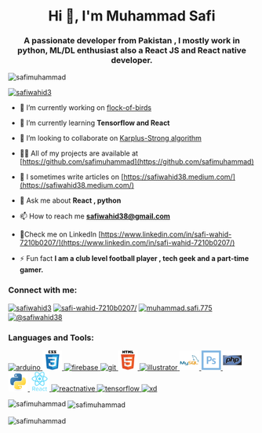 <h1 align="center">Hi 👋, I'm Muhammad Safi</h1>
<h3 align="center">A passionate developer from Pakistan , I mostly work in python, ML/DL enthusiast also a React JS and React native developer.</h3>

<p align="left"> <img src="https://komarev.com/ghpvc/?username=safimuhammad&label=Profile%20views&color=0e75b6&style=flat" alt="safimuhammad" /> </p>

<p align="left"> <a href="https://twitter.com/safiwahid3" target="blank"><img src="https://img.shields.io/twitter/follow/safiwahid3?logo=twitter&style=for-the-badge" alt="safiwahid3" /></a> </p>

- 🔭 I’m currently working on [flock-of-birds](https://github.com/safimuhammad/flock-of-birds)

- 🌱 I’m currently learning **Tensorflow and React**

- 👯 I’m looking to collaborate on [Karplus-Strong algorithm](https://github.com/safimuhammad/Karplus-Strong-Algorithm)

- 👨‍💻 All of my projects are available at [https://github.com/safimuhammad](https://github.com/safimuhammad)

- 📝 I sometimes write articles on [https://safiwahid38.medium.com/](https://safiwahid38.medium.com/)

- 💬 Ask me about **React , python**

- 📫 How to reach me **safiwahid38@gmail.com**

- 📄Check me on LinkedIn [https://www.linkedin.com/in/safi-wahid-7210b0207/](https://www.linkedin.com/in/safi-wahid-7210b0207/)

- ⚡ Fun fact **I am a club level football player , tech geek and a part-time gamer.**

<h3 align="left">Connect with me:</h3>
<p align="left">
<a href="https://twitter.com/safiwahid3" target="blank"><img align="center" src="https://assets.stickpng.com/thumbs/580b57fcd9996e24bc43c53e.png" alt="safiwahid3" height="30" width="40" /></a>
<a href="https://linkedin.com/in/safi-wahid-7210b0207/" target="blank"><img align="center" src="https://cdn-icons-png.flaticon.com/512/174/174857.png" alt="safi-wahid-7210b0207/" height="30" width="40" /></a>
<a href="https://fb.com/muhammad.safi.775" target="blank"><img align="center" src="https://upload.wikimedia.org/wikipedia/commons/thumb/0/05/Facebook_Logo_%282019%29.png/800px-Facebook_Logo_%282019%29.png" alt="muhammad.safi.775" height="30" width="40" /></a>
<a href="https://medium.com/@safiwahid38" target="blank"><img align="center" src="https://miro.medium.com/max/8976/1*Ra88BZ-CSTovFS2ZSURBgg.png" alt="@safiwahid38" height="30" width="90" /></a>
</p>

<h3 align="left">Languages and Tools:</h3>
<p align="left"> <a href="https://www.arduino.cc/" target="_blank"> <img src="https://cdn.worldvectorlogo.com/logos/arduino-1.svg" alt="arduino" width="40" height="40"/> </a> <a href="https://www.w3schools.com/css/" target="_blank"> <img src="https://raw.githubusercontent.com/devicons/devicon/master/icons/css3/css3-original-wordmark.svg" alt="css3" width="40" height="40"/> </a> <a href="https://firebase.google.com/" target="_blank"> <img src="https://www.vectorlogo.zone/logos/firebase/firebase-icon.svg" alt="firebase" width="40" height="40"/> </a> <a href="https://git-scm.com/" target="_blank"> <img src="https://www.vectorlogo.zone/logos/git-scm/git-scm-icon.svg" alt="git" width="40" height="40"/> </a> <a href="https://www.w3.org/html/" target="_blank"> <img src="https://raw.githubusercontent.com/devicons/devicon/master/icons/html5/html5-original-wordmark.svg" alt="html5" width="40" height="40"/> </a> <a href="https://www.adobe.com/in/products/illustrator.html" target="_blank"> <img src="https://www.vectorlogo.zone/logos/adobe_illustrator/adobe_illustrator-icon.svg" alt="illustrator" width="40" height="40"/> </a> <a href="https://www.mysql.com/" target="_blank"> <img src="https://raw.githubusercontent.com/devicons/devicon/master/icons/mysql/mysql-original-wordmark.svg" alt="mysql" width="40" height="40"/> </a> <a href="https://www.photoshop.com/en" target="_blank"> <img src="https://raw.githubusercontent.com/devicons/devicon/master/icons/photoshop/photoshop-line.svg" alt="photoshop" width="40" height="40"/> </a> <a href="https://www.php.net" target="_blank"> <img src="https://raw.githubusercontent.com/devicons/devicon/master/icons/php/php-original.svg" alt="php" width="40" height="40"/> </a> <a href="https://www.python.org" target="_blank"> <img src="https://raw.githubusercontent.com/devicons/devicon/master/icons/python/python-original.svg" alt="python" width="40" height="40"/> </a> <a href="https://reactjs.org/" target="_blank"> <img src="https://raw.githubusercontent.com/devicons/devicon/master/icons/react/react-original-wordmark.svg" alt="react" width="40" height="40"/> </a> <a href="https://reactnative.dev/" target="_blank"> <img src="https://reactnative.dev/img/header_logo.svg" alt="reactnative" width="40" height="40"/> </a> <a href="https://www.tensorflow.org" target="_blank"> <img src="https://www.vectorlogo.zone/logos/tensorflow/tensorflow-icon.svg" alt="tensorflow" width="40" height="40"/> </a> <a href="https://www.adobe.com/products/xd.html" target="_blank"> <img src="https://cdn.worldvectorlogo.com/logos/adobe-xd.svg" alt="xd" width="40" height="40"/> </a> </p>

<p><img align="left" src="https://github-readme-stats.vercel.app/api/top-langs?username=safimuhammad&show_icons=true&locale=en&layout=compact" alt="safimuhammad" /></p>

<p>&nbsp;<img align="center" src="https://github-readme-stats.vercel.app/api?username=safimuhammad&show_icons=true&locale=en" alt="safimuhammad" /></p>
<p><img align="center" src="https://github-readme-streak-stats.herokuapp.com/?user=safimuhammad&" alt="safimuhammad" /></p>
